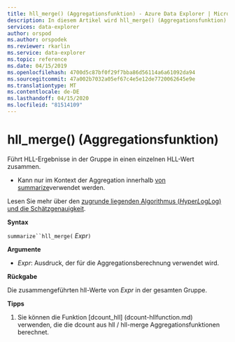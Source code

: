 ```yaml
---
title: hll_merge() (Aggregationsfunktion) - Azure Data Explorer | Microsoft Docs
description: In diesem Artikel wird hll_merge() (Aggregationsfunktion) in Azure Data Explorer beschrieben.
services: data-explorer
author: orspod
ms.author: orspodek
ms.reviewer: rkarlin
ms.service: data-explorer
ms.topic: reference
ms.date: 04/15/2019
ms.openlocfilehash: 4700d5c87bf0f29f7bba86d56114a6a61092da94
ms.sourcegitcommit: 47a002b7032a05ef67c4e5e12de7720062645e9e
ms.translationtype: MT
ms.contentlocale: de-DE
ms.lasthandoff: 04/15/2020
ms.locfileid: "81514109"
---
```

# <a name="hll_merge-aggregation-function"></a>hll_merge() (Aggregationsfunktion)

Führt HLL-Ergebnisse in der Gruppe in einen einzelnen HLL-Wert zusammen.

* Kann nur im Kontext der Aggregation innerhalb [von summarize](summarizeoperator.md)verwendet werden.

Lesen Sie mehr über den [zugrunde liegenden Algorithmus (*H*yper*L*og*L*og) und die Schätzgenauigkeit](dcount-aggfunction.md#estimation-accuracy).

**Syntax**

`summarize``hll_merge(` *Expr*`)`

**Argumente**

* *Expr*: Ausdruck, der für die Aggregationsberechnung verwendet wird. 

**Rückgabe**

Die zusammengeführten hll-Werte von *Expr* in der gesamten Gruppe.
 
**Tipps**

1) Sie können die Funktion [dcount_hll] (dcount-hllfunction.md) verwenden, die die dcount aus hll / hll-merge Aggregationsfunktionen berechnet.